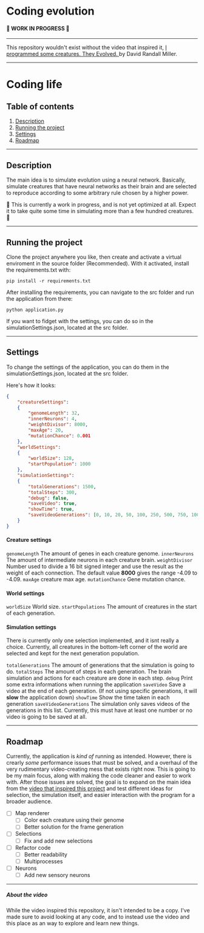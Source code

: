 # Coding evolution
#### :construction: WORK IN PROGRESS :construction:	

----
This repository wouldn't exist without the video that inspired it, 
[I programmed some creatures. They Evolved.
](https://www.youtube.com/watch?v=N3tRFayqVtk&t=905s) by David Randall Miller.

-----
# Coding life
## Table of contents
1. [Description](#description)
2. [Running the project](#running-the-project)
3. [Settings](#settings)
3. [Roadmap](#roadmap)
---
## Description
The main idea is to simulate evolution using a neural network. Basically, simulate creatures that have neural networks as their brain and are selected to reproduce according to some arbitrary rule chosen by a higher power.

:construction: This is currently a work in progress, and is not yet optimized at all. Expect it to take quite some time in simulating more than a few hundred creatures. :construction:

---

## Running the project
Clone the project anywhere you like, then create and activate a virtual enviroment in the source folder (Recommended). With it activated, install the requirements.txt with:
```
pip install -r requirements.txt
```
After installing the requirements, you can navigate to the src folder and run the application from there:
```
python application.py
```
If you want to fidget with the settings, you can do so in the simulationSettings.json, located at the src folder.

---
## Settings
To change the settings of the application, you can do them in the simulationSettings.json, located at the src folder.

Here's how it looks:
```json
{
    "creatureSettings": 
    {
        "genomeLength": 32,
        "innerNeurons": 4,
        "weightDivisor": 8000,
        "maxAge": 20,
        "mutationChance": 0.001
    },
    "worldSettings":
    {
        "worldSize": 128,
        "startPopulation": 1000
    },
    "simulationSettings":
    {   
        "totalGenerations": 1500,
        "totalSteps": 300,
        "debug": false,
        "saveVideo": true,
        "showTime": true,
        "saveVideoGenerations": [0, 10, 20, 50, 100, 250, 500, 750, 1000, 1499]
    }
}
```
#### Creature settings
`genomeLength` The amount of genes in each creature genome.
`innerNeurons` The amount of intermediate neurons in each creature brain.
`weightDivisor` Number used to divide a 16 bit signed integer and use the result as the weight of each connection. The default value **8000** gives the range -4.09 to -4.09.
`maxAge` creature max age.
`mutationChance` Gene mutation chance.
#### World settings
`worldSize` World size.
`startPopulations` The amount of creatures in the start of each generation.
#### Simulation settings
There is currently only one selection implemented, and it isnt really a choice. Currently, all creatures in the bottom-left corner of the world are selected and kept for the next generation population.

`totalGenerations` The amount of generations that the simulation is going to do.
`totalSteps` The amount of steps in each generation. The brain simulation and actions for each creature are done in each step.
`debug` Print some extra informations when running the application
`saveVideo` Save a video at the end of each generation. (If not using specific generations, it will **slow** the application down)
`showTime` Show the time taken in each generation
`saveVideoGenerations` The simulation only saves videos of the generations in this list. Currently, this must have at least one number or no video is going to be saved at all.

---
## Roadmap

Currently, the application is *kind of* running as intended. However, there is crearly *some* performance issues that must be solved, and a overhaul of the very rudimentary video-creating mess that exists right now.
This is going to be my main focus, along with making the code cleaner and easier to work with. After those issues are solved, the goal is to expand on the main idea from the [video that inspired this project](https://www.youtube.com/watch?v=N3tRFayqVtk&t=905s) and test different ideas for selection, the simulation itself, and easier interaction with the program for a broader audience.
- [ ] Map renderer
    - [ ] Color each creature using their genome
    - [ ] Better solution for the frame generation
- [ ] Selections
    - [ ] Fix and add new selections
- [ ] Refactor code
    - [ ] Better readability
    - [ ] Multiprocesses
- [ ] Neurons
    - [ ] Add new sensory neurons

---
##### About the video
While the video inspired this repository, it isn't intended to be a copy. I've made sure to avoid looking at any code, and to instead use the video and this place as an way to explore and learn new things. 
